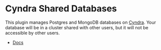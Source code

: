# Cyndra Shared Databases

This plugin manages Postgres and MongoDB databases on [Cyndra](https://www.cyndra.dev).
Your database will be in a cluster shared with other users, but it will not be accessible by other users.

- [Docs](https://docs.cyndra.dev/resources/cyndra-shared-db)

